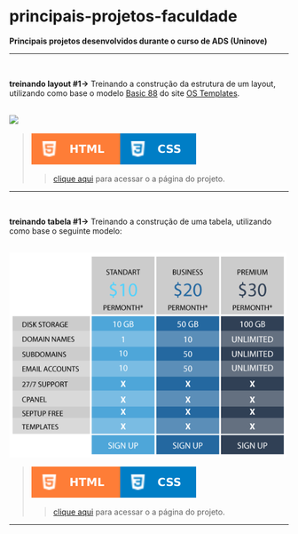 # principais-projetos-faculdade
 **Principais projetos desenvolvidos durante o curso de ADS (Uninove)**
<hr/>
<br/>
 
 **treinando layout #1→** Treinando a construção da estrutura de um layout, utilizando como base o modelo [Basic 88](https://www.os-templates.com/free-basic-html5-templates/basic-88) do site [OS Templates](https://www.os-templates.com/).
 
 <br/>
 
 <img src="https://www.os-templates.com/website-templates/template-demos/free-basic-html5-templates/basic-88/thumb.jpg" width="500px">
  
 <br/>
 
> ![](../images/html.svg)![](../images/css.svg) 
>> [clique aqui](https://aleretamero.github.io/principais-projetos-faculdade/treinando-layout-001/) para acessar o a página do projeto.

<hr/>
<br/>

 **treinando tabela #1→** Treinando a construção de uma tabela, utilizando como base o seguinte modelo:
 
 <br/>
 
 <img src="treinando-tabela-001/images/modelo-tabela.png" width="500px"> 
 
 <br/>

> ![](../images/html.svg)![](../images/css.svg) 
>> [clique aqui](https://aleretamero.github.io/principais-projetos-faculdade/treinando-tabela-001/) para acessar o a página do projeto.

<hr/>
<br/>
